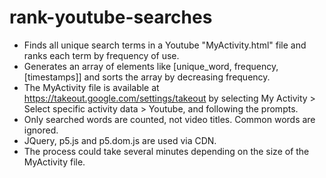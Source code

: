 # rank-youtube-searches
- Finds all unique search terms in a Youtube "MyActivity.html" file and ranks each term by frequency of use.
- Generates an array of elements like [unique_word, frequency, [timestamps]] and sorts the array by decreasing frequency.
- The MyActivity file is available at https://takeout.google.com/settings/takeout by selecting My Activity > Select specific activity data > Youtube, and following the prompts.
- Only searched words are counted, not video titles. Common words are ignored.
- JQuery, p5.js and p5.dom.js are used via CDN.
- The process could take several minutes depending on the size of the MyActivity file.
